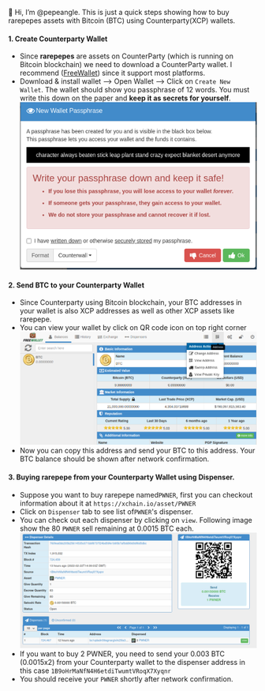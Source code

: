 👋 Hi, I’m @pepeangle. This is just a quick steps showing how to buy rarepepes assets with Bitcoin (BTC) using Counterparty(XCP) wallets.

#### 1. Create Counterparty Wallet 
- Since **rarepepes** are assets on CounterParty (which is running on Bitcoin blockchain) we need to download a CounterParty wallet. I recommend  ([FreeWallet](https://freewallet.io)) since it support most platforms.
- Download & install wallet --> Open Wallet --> Click on `Create New Wallet`. The wallet should show you passphrase of 12 words. You must write this down on the paper and **keep it as secrets for yourself**.
![loginwithpassphrase](1.png)
#### 2. Send BTC to your Counterparty Wallet
- Since Counterparty using Bitcoin blockchain, your BTC addresses in your wallet is also XCP addresses as well as other XCP assets like rarepepe.
- You can view your wallet by click on QR code icon on top right corner
![viewaddress](2.png)
- Now you can copy this address and send your BTC to this address.  Your BTC balance should be shown after network confirmation.
  
#### 3. Buying rarepepe from your Counterparty Wallet using Dispenser.
- Suppose you want to buy rarepepe named`PWNER`, first you can checkout information about it at `https://xchain.io/asset/PWNER` 
- Click on `Dispenser` tab to see list of`PWNER`'s dispenser. 
- You can check out each dispenser by clicking on `view`. Following image show the 80 `PWNER` sell remaining at 0.0015 BTC each.
![dispenser](4.png)
- If you want to buy 2 PWNER, you need to send your 0.003 BTC (0.0015x2) from your Counterparty wallet  to the dispenser address in this case `1B9oHrMaNfN4H6etdiTwumtVRoqX7Xyqnr`
- You should receive your `PWNER` shortly after network confirmation.

